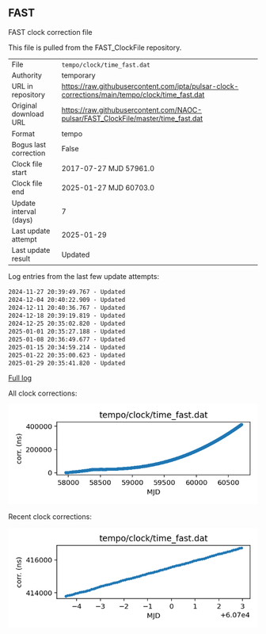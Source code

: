
## FAST

FAST clock correction file

This file is pulled from the FAST_ClockFile repository.

|     |     |
|:--- |:--- |
| File | `tempo/clock/time_fast.dat` |
| Authority | temporary |
| URL in repository | <https://raw.githubusercontent.com/ipta/pulsar-clock-corrections/main/tempo/clock/time_fast.dat> |
| Original download URL | <https://raw.githubusercontent.com/NAOC-pulsar/FAST_ClockFile/master/time_fast.dat> |
| Format | tempo |
| Bogus last correction | False |
| Clock file start | 2017-07-27 MJD 57961.0 |
| Clock file end | 2025-01-27 MJD 60703.0 |
| Update interval (days) | 7 |
| Last update attempt | 2025-01-29 |
| Last update result | Updated |

Log entries from the last few update attempts:
```
2024-11-27 20:39:49.767 - Updated
2024-12-04 20:40:22.909 - Updated
2024-12-11 20:40:36.767 - Updated
2024-12-18 20:39:19.819 - Updated
2024-12-25 20:35:02.820 - Updated
2025-01-01 20:35:27.188 - Updated
2025-01-08 20:36:49.677 - Updated
2025-01-15 20:34:59.214 - Updated
2025-01-22 20:35:00.623 - Updated
2025-01-29 20:35:41.820 - Updated
```
[Full log](https://raw.githubusercontent.com/ipta/pulsar-clock-corrections/main/log/tempo/clock/time_fast.dat.log)


All clock corrections:

![plot of all clock corrections](time_fast.dat.png "All corrections")

Recent clock corrections:

![plot of recent clock corrections](time_fast.dat.short.png "Recent corrections")

